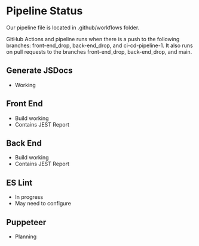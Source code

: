 # Pipeline Status

Our pipeline file is located in .github/workflows folder.

GitHub Actions and pipeline runs when there is a push to the following branches: front-end_drop, back-end_drop, and ci-cd-pipeline-1. It also runs on pull requests to the branches front-end_drop, back-end_drop, and main.

## Generate JSDocs
- Working


## Front End
- Build working
- Contains JEST Report


## Back End
- Build working
- Contains JEST Report

## ES Lint
- In progress
- May need to configure

## Puppeteer
- Planning
